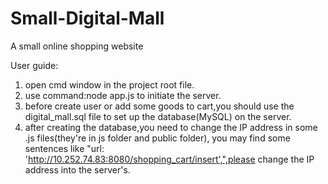 # Small-Digital-Mall
A small online shopping website

User guide:
1. open cmd window in the project root file.
2. use command:node app.js   to initiate the server.
3. before create user or add some goods to cart,you should use the digital_mall.sql file to set up the database(MySQL) on the server.
4. after creating the database,you need to change the IP address in some .js files(they're in js folder and public folder),
  you may find some sentences like "url: 'http://10.252.74.83:8080/shopping_cart/insert',",please change the IP address into the server's.
